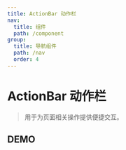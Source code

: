 ```yaml
---
title: ActionBar 动作栏
nav:
  title: 组件
  path: /component
group:
  title: 导航组件
  path: /nav
  order: 4
---
```


# ActionBar 动作栏

> 用于为页面相关操作提供便捷交互。

## DEMO

<code defaultShowCode src="./demo/doc.tsx"></code>

<API></API>
